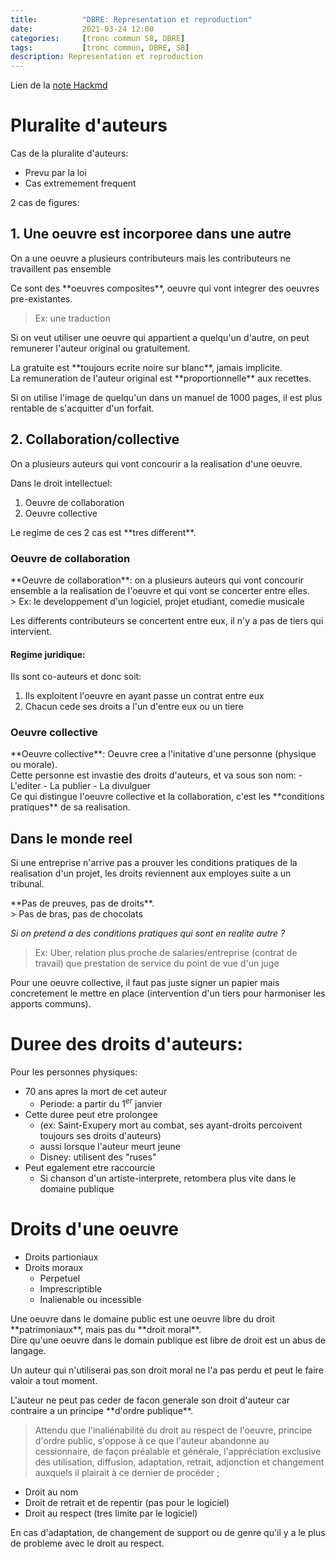 ```yaml
---
title:          "DBRE: Representation et reproduction"
date:           2021-03-24 12:00
categories:     [tronc commun S8, DBRE]
tags:           [tronc commun, DBRE, S8]
description: Representation et reproduction
---
```

Lien de la [note Hackmd](https://hackmd.io/@lemasymasa/HyL_l9dVO)

# Pluralite d'auteurs
Cas de la pluralite d'auteurs:
- Prevu par la loi
- Cas extremement frequent

2 cas de figures:

## 1. Une oeuvre est incorporee dans une autre
On a une oeuvre a plusieurs contributeurs mais les contributeurs ne travaillent pas ensemble
    
<div class="alert alert-info" role="alert" markdown="1">
Ce sont des **oeuvres composites**, oeuvre qui vont integrer des oeuvres pre-existantes.
</div>

> Ex: une traduction

Si on veut utiliser une oeuvre qui appartient a quelqu'un d'autre, on peut remunerer l'auteur original ou gratuitement.

<div class="alert alert-danger" role="alert" markdown="1">
La gratuite est **toujours ecrite noire sur blanc**, jamais implicite.
</div>

<div class="alert alert-warning" role="alert" markdown="1">
La remuneration de l'auteur original est **proportionnelle** aux recettes.
</div>

Si on utilise l'image de quelqu'un dans un manuel de 1000 pages, il est plus rentable de s'acquitter d'un forfait.

## 2. Collaboration/collective
On a plusieurs auteurs qui vont concourir a la realisation d'une oeuvre.

Dans le droit intellectuel:
1. Oeuvre de collaboration
2. Oeuvre collective

<div class="alert alert-warning" role="alert" markdown="1">
Le regime de ces 2 cas est **tres different**.
</div>

### Oeuvre de collaboration

<div class="alert alert-info" role="alert" markdown="1">
**Oeuvre de collaboration**: on a plusieurs auteurs qui vont concourir ensemble a la realisation de l'oeuvre et qui vont se concerter entre elles.
</div>
> Ex: le developpement d'un logiciel, projet etudiant, comedie musicale

Les differents contributeurs se concertent entre eux, il n'y a pas de tiers qui intervient.

#### Regime juridique: 
Ils sont co-auteurs et donc soit:
1. Ils exploitent l'oeuvre en ayant passe un contrat entre eux
2. Chacun cede ses droits a l'un d'entre eux ou un tiere

### Oeuvre collective

<div class="alert alert-info" role="alert" markdown="1">
**Oeuvre collective**: Oeuvre cree a l'initative d'une personne (physique ou morale).
</div>
Cette personne est invastie des droits d'auteurs, et va sous son nom:
- L'editer
- La publier
- La divulguer

<div class="alert alert-danger" role="alert" markdown="1">
Ce qui distingue l'oeuvre collective et la collaboration, c'est les **conditions pratiques** de sa realisation.
</div>

## Dans le monde reel
Si une entreprise n'arrive pas a prouver les conditions pratiques de la realisation d'un projet, les droits reviennent aux employes suite a un tribunal.

<div class="alert alert-danger" role="alert" markdown="1">
**Pas de preuves, pas de droits**.
</div>
> Pas de bras, pas de chocolats

*Si on pretend a des conditions pratiques qui sont en realite autre ?*
> Ex: Uber, relation plus proche de salaries/entreprise (contrat de travail) que prestation de service du point de vue d'un juge

Pour une oeuvre collective, il faut pas juste signer un papier mais concretement le mettre en place (intervention d'un tiers pour harmoniser les apports communs).

# Duree des droits d'auteurs:
Pour les personnes physiques:
- 70 ans apres la mort de cet auteur
    - Periode: a partir du 1$^{er}$ janvier
- Cette duree peut etre prolongee
    - (ex: Saint-Exupery mort au combat, ses ayant-droits percoivent toujours ses droits d'auteurs)
    - aussi lorsque l'auteur meurt jeune
    - Disney: utilisent des "ruses"
- Peut egalement etre raccourcie
    - Si chanson d'un artiste-interprete, retombera plus vite dans le domaine publique

# Droits d'une oeuvre
- Droits partioniaux
- Droits moraux
    - Perpetuel
    - Imprescriptible
    - Inalienable ou incessible

<div class="alert alert-info" role="alert" markdown="1">
Une oeuvre dans le domaine public est une oeuvre libre du droit **patrimoniaux**, mais pas du **droit moral**.
</div>
Dire qu'une oeuvre dans le domain publique est libre de droit est un abus de langage.

Un auteur qui n'utiliserai pas son droit moral ne l'a pas perdu et peut le faire valoir a tout moment.

<div class="alert alert-warning" role="alert" markdown="1">
L'auteur ne peut pas ceder de facon generale son droit d'auteur car contraire a un principe **d'ordre publique**.
</div>

> Attendu que l'inaliénabilité du droit au respect de l'oeuvre, principe d'ordre public, s'oppose à ce que l'auteur abandonne au cessionnaire, de façon préalable et générale, l'appréciation exclusive des utilisation, diffusion, adaptation, retrait, adjonction et changement auxquels il plairait à ce dernier de procéder ;

- Droit au nom
- Droit de retrait et de repentir (pas pour le logiciel)
- Droit au respect (tres limite par le logiciel)

En cas d'adaptation, de changement de support ou de genre qu'il y a le plus de probleme avec le droit au respect.